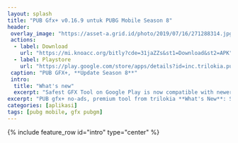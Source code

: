 ```yaml
---
layout: splash
title: "PUB Gfx+ v0.16.9 untuk PUBG Mobile Season 8"
header:
 overlay_image: "https://asset-a.grid.id/photo/2019/07/16/271288314.jpg"
 actions:
  - label: Download
    url: "https://mi.knoacc.org/bitly?cde=31jaZZs&st1=Download&st2=APK"
  - label: Playstore
    url: "https://play.google.com/store/apps/details?id=inc.trilokia.pubgfxtool"
 caption: "PUB GFX+, **Update Season 8**"
 intro:
  title: "What's new"
  excerpt: "Safest GFX Tool on Google Play is now compatible with newer game update **PUBGM Season 8**"
excerpt: "PUB gfx+ no-ads, premium tool from trilokia **What's New**: Safest GFX Tool on Google Play is now compatible with newer game update" 
categories: [aplikasi]
tags: [pubg mobile, gfx pubgm]
---
```

{% include feature_row id="intro" type="center" %}
